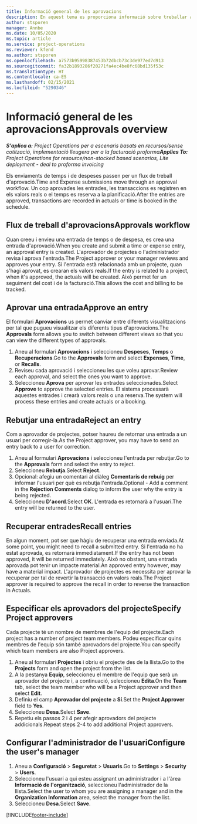 ```yaml
---
title: Informació general de les aprovacions
description: En aquest tema es proporciona informació sobre treballar amb aprovacions al Project Operations.
author: stsporen
manager: Annbe
ms.date: 10/05/2020
ms.topic: article
ms.service: project-operations
ms.reviewer: kfend
ms.author: stsporen
ms.openlocfilehash: a7573b95998387453b72dbcb73c3de977ed7d913
ms.sourcegitcommit: fa32b1893286f20271fa4ec4be8fc68bd135f53c
ms.translationtype: HT
ms.contentlocale: ca-ES
ms.lasthandoff: 02/15/2021
ms.locfileid: "5290346"
---
```

# <a name="approvals-overview"></a><span data-ttu-id="70fdd-103">Informació general de les aprovacions</span><span class="sxs-lookup"><span data-stu-id="70fdd-103">Approvals overview</span></span>

<span data-ttu-id="70fdd-104">_**S'aplica a:** Project Operations per a escenaris basats en recursos/sense cotització, implementació lleugera per a la facturació proforma_</span><span class="sxs-lookup"><span data-stu-id="70fdd-104">_**Applies To:** Project Operations for resource/non-stocked based scenarios, Lite deployment - deal to proforma invoicing_</span></span>

<span data-ttu-id="70fdd-105">Els enviaments de temps i de despeses passen per un flux de treball d'aprovació.</span><span class="sxs-lookup"><span data-stu-id="70fdd-105">Time and Expense submissions move through an approval workflow.</span></span> <span data-ttu-id="70fdd-106">Un cop aprovades les entrades, les transaccions es registren en els valors reals o el temps es reserva a la planificació.</span><span class="sxs-lookup"><span data-stu-id="70fdd-106">After the entries are approved, transactions are recorded in actuals or time is booked in the schedule.</span></span>

## <a name="approvals-workflow"></a><span data-ttu-id="70fdd-107">Flux de treball d'aprovacions</span><span class="sxs-lookup"><span data-stu-id="70fdd-107">Approvals workflow</span></span>
<span data-ttu-id="70fdd-108">Quan creeu i envieu una entrada de temps o de despesa, es crea una entrada d'aprovació.</span><span class="sxs-lookup"><span data-stu-id="70fdd-108">When you create and submit a time or expense entry, an approval entry is created.</span></span> <span data-ttu-id="70fdd-109">L'aprovador de projectes o l'administrador revisa i aprova l'entrada.</span><span class="sxs-lookup"><span data-stu-id="70fdd-109">The Project approver or your manager reviews and approves your entry.</span></span> <span data-ttu-id="70fdd-110">Si l'entrada està relacionada amb un projecte, quan s'hagi aprovat, es crearan els valors reals.</span><span class="sxs-lookup"><span data-stu-id="70fdd-110">If the entry is related to a project, when it's approved, the actuals will be created.</span></span> <span data-ttu-id="70fdd-111">Això permet fer un seguiment del cost i de la facturació.</span><span class="sxs-lookup"><span data-stu-id="70fdd-111">This allows the cost and billing to be tracked.</span></span> 

## <a name="approve-an-entry"></a><span data-ttu-id="70fdd-112">Aprovar una entrada</span><span class="sxs-lookup"><span data-stu-id="70fdd-112">Approve an entry</span></span>
<span data-ttu-id="70fdd-113">El formulari **Aprovacions** us permet canviar entre diferents visualitzacions per tal que pugueu visualitzar els diferents tipus d'aprovacions.</span><span class="sxs-lookup"><span data-stu-id="70fdd-113">The **Approvals** form allows you to switch between different views so that you can view the different types of approvals.</span></span>
  
1. <span data-ttu-id="70fdd-114">Aneu al formulari **Aprovacions** i seleccioneu **Despeses**, **Temps** o **Recuperacions**.</span><span class="sxs-lookup"><span data-stu-id="70fdd-114">Go to the **Approvals** form and select **Expenses**, **Time**, or **Recalls**.</span></span>
2. <span data-ttu-id="70fdd-115">Reviseu cada aprovació i seleccioneu les que voleu aprovar.</span><span class="sxs-lookup"><span data-stu-id="70fdd-115">Review each approval, and select the ones you want to approve.</span></span>
3. <span data-ttu-id="70fdd-116">Seleccioneu **Aprova** per aprovar les entrades seleccionades.</span><span class="sxs-lookup"><span data-stu-id="70fdd-116">Select **Approve** to approve the selected entries.</span></span>
<span data-ttu-id="70fdd-117">El sistema processarà aquestes entrades i crearà valors reals o una reserva.</span><span class="sxs-lookup"><span data-stu-id="70fdd-117">The system will process these entries and create actuals or a booking.</span></span>

## <a name="reject-an-entry"></a><span data-ttu-id="70fdd-118">Rebutjar una entrada</span><span class="sxs-lookup"><span data-stu-id="70fdd-118">Reject an entry</span></span>
<span data-ttu-id="70fdd-119">Com a aprovador de projectes, potser haureu de retornar una entrada a un usuari per corregir-la.</span><span class="sxs-lookup"><span data-stu-id="70fdd-119">As the Project approver, you may have to send an entry back to a user for correction.</span></span>
  
1. <span data-ttu-id="70fdd-120">Aneu al formulari **Aprovacions** i seleccioneu l'entrada per rebutjar.</span><span class="sxs-lookup"><span data-stu-id="70fdd-120">Go to the **Approvals** form and select the entry to reject.</span></span> 
2. <span data-ttu-id="70fdd-121">Seleccioneu **Rebutja**.</span><span class="sxs-lookup"><span data-stu-id="70fdd-121">Select **Reject**.</span></span>
3. <span data-ttu-id="70fdd-122">Opcional: afegiu un comentari al diàleg **Comentaris de rebuig** per informar l'usuari per què es rebutja l'entrada.</span><span class="sxs-lookup"><span data-stu-id="70fdd-122">Optional - Add a comment in the **Rejection Comments** dialog to inform the user why the entry is being rejected.</span></span>
4. <span data-ttu-id="70fdd-123">Seleccioneu **D'acord**.</span><span class="sxs-lookup"><span data-stu-id="70fdd-123">Select **OK**.</span></span> <span data-ttu-id="70fdd-124">L'entrada es retornarà a l'usuari.</span><span class="sxs-lookup"><span data-stu-id="70fdd-124">The entry will be returned to the user.</span></span>
  
## <a name="recall-entries"></a><span data-ttu-id="70fdd-125">Recuperar entrades</span><span class="sxs-lookup"><span data-stu-id="70fdd-125">Recall entries</span></span>
<span data-ttu-id="70fdd-126">En algun moment, pot ser que hàgiu de recuperar una entrada enviada.</span><span class="sxs-lookup"><span data-stu-id="70fdd-126">At some point, you might need to recall a submitted entry.</span></span> <span data-ttu-id="70fdd-127">Si l'entrada no ha estat aprovada, es retornarà immediatament.</span><span class="sxs-lookup"><span data-stu-id="70fdd-127">If the entry has not been approved, it will be returned immediately.</span></span> <span data-ttu-id="70fdd-128">Això no obstant, una entrada aprovada pot tenir un impacte material.</span><span class="sxs-lookup"><span data-stu-id="70fdd-128">An approved entry however, may have a material impact.</span></span> <span data-ttu-id="70fdd-129">L'aprovador de projectes es necessita per aprovar la recuperar per tal de revertir la transacció en valors reals.</span><span class="sxs-lookup"><span data-stu-id="70fdd-129">The Project approver is required to approve the recall in order to reverse the transaction in Actuals.</span></span>

## <a name="specify-project-approvers"></a><span data-ttu-id="70fdd-130">Especificar els aprovadors del projecte</span><span class="sxs-lookup"><span data-stu-id="70fdd-130">Specify Project approvers</span></span>
<span data-ttu-id="70fdd-131">Cada projecte té un nombre de membres de l'equip del projecte.</span><span class="sxs-lookup"><span data-stu-id="70fdd-131">Each project has a number of project team members.</span></span> <span data-ttu-id="70fdd-132">Podeu especificar quins membres de l'equip són també aprovadors del projecte.</span><span class="sxs-lookup"><span data-stu-id="70fdd-132">You can specify which team members are also Project approvers.</span></span>

1. <span data-ttu-id="70fdd-133">Aneu al formulari **Projectes** i obriu el projecte des de la llista.</span><span class="sxs-lookup"><span data-stu-id="70fdd-133">Go to the **Projects** form and open the project from the list.</span></span>
2. <span data-ttu-id="70fdd-134">A la pestanya **Equip**, seleccioneu el membre de l'equip que serà un aprovador del projecte i, a continuació, seleccioneu **Edita**.</span><span class="sxs-lookup"><span data-stu-id="70fdd-134">On the **Team** tab, select the team member who will be a Project approver and then select **Edit**.</span></span>
3. <span data-ttu-id="70fdd-135">Definiu el camp **Aprovador del projecte** a **Sí**.</span><span class="sxs-lookup"><span data-stu-id="70fdd-135">Set the **Project Approver** field to **Yes**.</span></span>
4. <span data-ttu-id="70fdd-136">Seleccioneu **Desa**.</span><span class="sxs-lookup"><span data-stu-id="70fdd-136">Select **Save**.</span></span>
5. <span data-ttu-id="70fdd-137">Repetiu els passos 2 i 4 per afegir aprovadors del projecte addicionals.</span><span class="sxs-lookup"><span data-stu-id="70fdd-137">Repeat steps 2-4 to add additional Project approvers.</span></span>

## <a name="configure-the-users-manager"></a><span data-ttu-id="70fdd-138">Configurar l'administrador de l'usuari</span><span class="sxs-lookup"><span data-stu-id="70fdd-138">Configure the user's manager</span></span>

1. <span data-ttu-id="70fdd-139">Aneu a **Configuració** > **Seguretat** > **Usuaris**.</span><span class="sxs-lookup"><span data-stu-id="70fdd-139">Go to **Settings** > **Security** > **Users**.</span></span>
2. <span data-ttu-id="70fdd-140">Seleccioneu l'usuari a qui esteu assignant un administrador i a l'àrea **Informació de l'organització**, seleccioneu l'administrador de la llista.</span><span class="sxs-lookup"><span data-stu-id="70fdd-140">Select the user to whom you are assigning a manager and in the **Organization Information** area, select the manager from the list.</span></span> 
3. <span data-ttu-id="70fdd-141">Seleccioneu **Desa**.</span><span class="sxs-lookup"><span data-stu-id="70fdd-141">Select **Save**.</span></span>




[!INCLUDE[footer-include](../includes/footer-banner.md)]